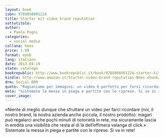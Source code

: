 ```yaml
---
layout: book
isbn: 9788898001224
title: Starter kit video brand reputation
sottotitolo:
author: 
  - Paolo Pugni 
categories:
  - social media
collana: bees
price: 1.99
format: epub
lang: italiano
date: 2013-04-19
state: catalogo
bookrepublic: http://www.bookrepublic.it/book/9788898001224-starter-kit-video-brand-reputation/
kindle: http://www.amazon.it/Starter-video-brand-reputation-Bees-ebook/dp/B00CFRYR50/
drm: Social DRM
quote: "Ragioniamo per immagini: un video è perfetto per farsi ricordare."
meta: "Sistemate la messa in piega e partite con le riprese. Si va in rete!"
cover_image:
---
```

«Niente di meglio dunque che sfruttare un video per farci ricordare (noi, il nostro brand, la nostra azienda anche piccola, il nostro prodotto): magari può regalarci anche pochi minuti di notorietà in rete, ma sicuramente lascia in eredità una visibilità che resta al di là dell’effimera valanga di click.» Sistemate la messa in piega e partite con le riprese. Si va in rete!